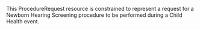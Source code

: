 This ProcedureRequest resource is constrained to represent a request for a Newborn Hearing Screening procedure to be performed during a Child Health event.